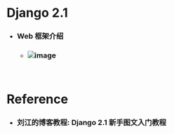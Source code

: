 Django 2.1
=====
* ### Web 框架介绍
    * ### ![image]()
<br />

Reference
=====
* ### 刘江的博客教程: Django 2.1 新手图文入门教程
<br />
